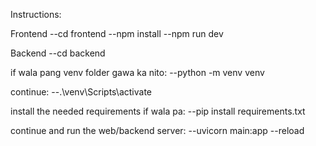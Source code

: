 Instructions:

Frontend
--cd frontend
--npm install
--npm run dev

Backend
--cd backend

if wala pang venv folder gawa ka nito:
--python -m venv venv

continue:
--.\venv\Scripts\activate

install the needed requirements if wala pa:
--pip install requirements.txt

continue and run the web/backend server:
--uvicorn main:app --reload